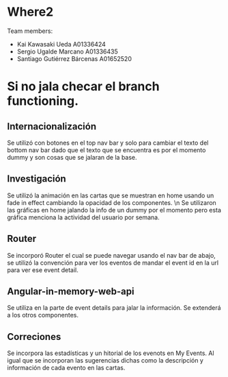 # Where2

Team members:
- Kai Kawasaki Ueda A01336424
- Sergio Ugalde Marcano A01336435
- Santiago Gutiérrez Bárcenas A01652520

# Si no jala checar el branch functioning.

## Internacionalización
Se utilizó con botones en el top nav bar y solo para cambiar el texto del bottom nav bar dado que el texto que se encuentra es por el momento dummy y son cosas que se jalaran de la base.

## Investigación
Se utilizó la animación en las cartas que se muestran en home usando un fade in effect cambiando la opacidad de los componentes. \n Se utilizaron las gráficas en home jalando la info de un dummy por el momento pero esta gráfica menciona la actividad del usuario por semana.

## Router
Se incorporó Router el cual se puede navegar usando el nav bar de abajo, se utilizó la convención para ver los eventos de mandar el event id en la url para ver ese event detail.

## Angular-in-memory-web-api
Se utiliza en la parte de event details para jalar la información. Se extenderá a los otros componentes.

## Correciones

Se incorpora las estadísticas y un hitorial de los evenots en My Events. Al igual que se incorporan las sugerencias dichas como la descripción y información de cada evento en las cartas.
